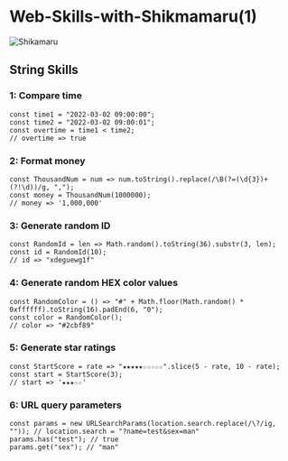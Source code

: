 # Web-Skills-with-Shikmamaru(1)
![Shikamaru](https://github.com/whitebird1016/Web-Skills-with-Shikmamaru/blob/main/1_HTGSqvOc52yfMwyLhCMjVA.jpeg)
<h2>String Skills</h2>
<h3>1: Compare time</h3>

```
const time1 = "2022-03-02 09:00:00";
const time2 = "2022-03-02 09:00:01";
const overtime = time1 < time2;
// overtime => true
```
<h3>2: Format money</h3>

```
const ThousandNum = num => num.toString().replace(/\B(?=(\d{3})+(?!\d))/g, ",");
const money = ThousandNum(1000000);
// money => '1,000,000'
```
<h3>3: Generate random ID</h3>

```
const RandomId = len => Math.random().toString(36).substr(3, len);
const id = RandomId(10);
// id => "xdeguewg1f"
```
<h3>4: Generate random HEX color values</h3>

```
const RandomColor = () => "#" + Math.floor(Math.random() * 0xffffff).toString(16).padEnd(6, "0");
const color = RandomColor();
// color => "#2cbf89"
```
<h3>5: Generate star ratings</h3>

```
const StartScore = rate => "★★★★★☆☆☆☆☆".slice(5 - rate, 10 - rate);
const start = StartScore(3);
// start => '★★★☆☆'
```
<h3>6: URL query parameters</h3>

```
const params = new URLSearchParams(location.search.replace(/\?/ig, "")); // location.search = "?name=test&sex=man"
params.has("test"); // true
params.get("sex"); // "man"
```

